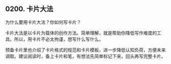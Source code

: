 ## 0200. 卡片大法

为什么要用卡片大法？你如何写卡片？

卡片大法是以卡片为载体的创作方法。简单理解，就是帮助你降低写作难度的工具。所以，用卡片不必太拘谨，想写什么写什么。

预备卡片里也介绍了卡片格式的规范和卡片模板，进一步降低认知负荷，方便未来调取。建议阅读时，备上卡片和笔，有想法先简单标记下来，回头再写完整卡片。